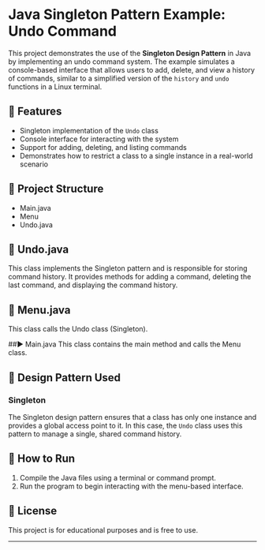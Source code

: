 # Java Singleton Pattern Example: Undo Command

This project demonstrates the use of the **Singleton Design Pattern** in Java by implementing an undo command system. The example simulates a console-based interface that allows users to add, delete, and view a history of commands, similar to a simplified version of the `history` and `undo` functions in a Linux terminal.

## 📌 Features

* Singleton implementation of the `Undo` class
* Console interface for interacting with the system
* Support for adding, deleting, and listing commands
* Demonstrates how to restrict a class to a single instance in a real-world scenario

## 🧱 Project Structure

* Main.java
* Menu
* Undo.java

## 🔁 Undo.java

This class implements the Singleton pattern and is responsible for storing command history. It provides methods for adding a command, deleting the last command, and displaying the command history.

## 🔁 Menu.java

This class calls the Undo class (Singleton).

##▶️ Main.java
This class contains the main method and calls the Menu class.

## 🧠 Design Pattern Used

### Singleton

The Singleton design pattern ensures that a class has only one instance and provides a global access point to it. In this case, the `Undo` class uses this pattern to manage a single, shared command history.

## 🚀 How to Run

1. Compile the Java files using a terminal or command prompt.
2. Run the program to begin interacting with the menu-based interface.

## 📄 License

This project is for educational purposes and is free to use.

---